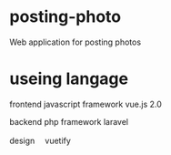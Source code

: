 # posting-photo
Web application for posting photos

# useing langage
frontend
  javascript
framework
  vue.js 2.0

backend
  php
framework
  laravel

design
　vuetify  